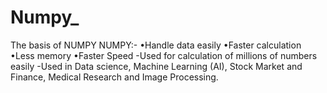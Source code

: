 # Numpy_
The basis of NUMPY
NUMPY:-
 •Handle data easily 
 •Faster calculation 
 •Less memory
 •Faster Speed
-Used for calculation of millions of numbers easily
-Used in Data science, Machine Learning (AI), Stock Market and Finance, Medical Research and Image Processing.
